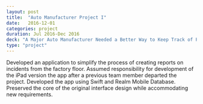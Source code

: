 ```yaml
---
layout: post
title:  "Auto Manufacturer Project I"
date:   2016-12-01
categories: project
duration: Jul 2016-Dec 2016
deck: "A Major Auto Manufacturer Needed a Better Way to Keep Track of Production Problems"
type: "project"
---
```


Developed an application to simplify the process of creating reports on incidents from the factory floor. Assumed responsibility for development of the iPad version the app after a previous team member departed the project. Developed the app using Swift and Realm Mobile Database. Preserved the core of the original interface design while accommodating new requirements. 
